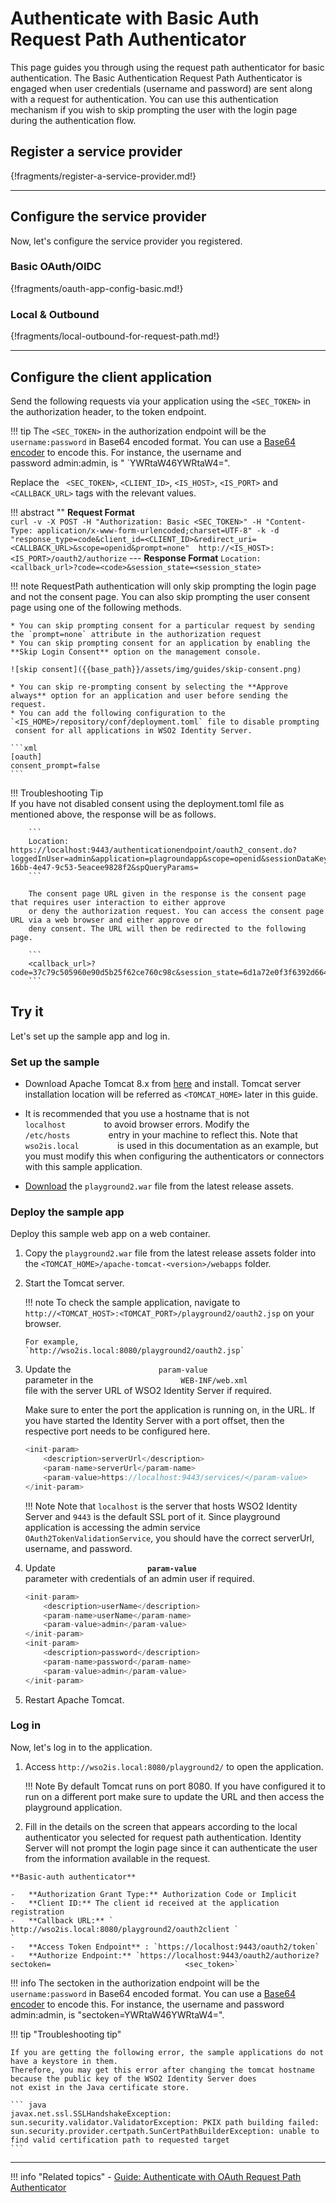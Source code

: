# Authenticate with Basic Auth Request Path Authenticator

This page guides you through using the request path authenticator for basic authentication. 
The Basic Authentication Request Path Authenticator is engaged when user credentials (username and password) 
are sent along with a request for authentication. You can use this authentication mechanism if you wish to skip 
prompting the user with the login page during the authentication flow.

## Register a service provider

{!fragments/register-a-service-provider.md!}

----

## Configure the service provider

Now, let's configure the service provider you registered.

### Basic OAuth/OIDC

{!fragments/oauth-app-config-basic.md!}

<!--{!fragments/oauth-app-config-advanced-tip.md!}-->

### Local & Outbound

{!fragments/local-outbound-for-request-path.md!}

----

## Configure the client application

Send the following requests via your application using the `<SEC_TOKEN>` in the authorization header, to the token endpoint. 

!!! tip
    The `<SEC_TOKEN>` in the authorization endpoint will be the `username:password` in Base64
    encoded format. You can use a [Base64 encoder](https://www.base64encode.org/) 
    to encode this. For instance, the username and password admin:admin, is "
    `YWRtaW46YWRtaW4=".
    
Replace the ` <SEC_TOKEN>`, `<CLIENT_ID>`, `<IS_HOST>`, `<IS_PORT>` and `<CALLBACK_URL>` tags with the relevant values.

!!! abstract ""
    **Request Format**   
    ```
    curl -v -X POST -H "Authorization: Basic <SEC_TOKEN>" -H "Content-Type: application/x-www-form-urlencoded;charset=UTF-8" -k -d "response_type=code&client_id=<CLIENT_ID>&redirect_uri=<CALLBACK_URL>&scope=openid&prompt=none"  http://<IS_HOST>:<IS_PORT>/oauth2/authorize
    ```
    ---
    **Response Format**
    ```
    Location: <callback_url>?code=<code>&session_state=<session_state>
    ```

!!! note
    RequestPath authentication will only skip prompting the login page and not the consent page.
    You can also skip prompting the user consent page using one of the following methods.
    
    * You can skip prompting consent for a particular request by sending the `prompt=none` attribute in the authorization request
    * You can skip prompting consent for an application by enabling the **Skip Login Consent** option on the management console.
    
	![skip consent]({{base_path}}/assets/img/guides/skip-consent.png)

    * You can skip re-prompting consent by selecting the **Approve always** option for an application and user before sending the request.
    * You can add the following configuration to the `<IS_HOME>/repository/conf/deployment.toml` file to disable prompting
     consent for all applications in WSO2 Identity Server.
    
    ```xml
    [oauth]
    consent_prompt=false
    ```

!!! Troubleshooting Tip  
        If you have not disabled consent using the deployment.toml file as mentioned above, the response will be as follows.
    
        ```
        Location: https://localhost:9443/authenticationendpoint/oauth2_consent.do?loggedInUser=admin&application=plagroundapp&scope=openid&sessionDataKeyConsent=a14f4a5d-16bb-4e47-9c53-5eacee9828f2&spQueryParams=
        ```
    
        The consent page URL given in the response is the consent page that requires user interaction to either approve 
        or deny the authorization request. You can access the consent page URL via a web browser and either approve or 
        deny consent. The URL will then be redirected to the following page.
        
        ```
        <callback_url>?code=37c79c505960e90d5b25f62ce760c98c&session_state=6d1a72e0f3f6392d6648ec5e6ed0
        ```

## Try it

Let's set up the sample app and log in.

### Set up the sample 

- Download Apache Tomcat 8.x from
[here](https://tomcat.apache.org/download-80.cgi) and install. Tomcat
server installation location will be referred as `<TOMCAT_HOME>` later
in this guide.
        
- It is recommended that you use a hostname that is not
`          localhost         ` to avoid browser errors. Modify the
`          /etc/hosts         ` entry in your machine to reflect this.
Note that `          wso2is.local         ` is used in
this documentation as an example, but you must modify this when
configuring the authenticators or connectors with this sample
application.

-   [Download](https://github.com/wso2/samples-is/releases/download/v4.3.0/playground2.war)
   the `playground2.war` file from the latest release assets.

### Deploy the sample app

Deploy this sample web app on a web container.

1.  Copy the `playground2.war` file from the latest release assets
    folder into the `<TOMCAT_HOME>/apache-tomcat-<version>/webapps` folder.

2.  Start the Tomcat server.

	!!! note 
		To check the sample application, navigate to
		`http://<TOMCAT_HOST>:<TOMCAT_PORT>/playground2/oauth2.jsp`
		on your browser.

		For example,
		`http://wso2is.local:8080/playground2/oauth2.jsp`

3.	Update the `                    param-value                   `
	parameter in the
	`                    WEB-INF/web.xml                   `
	file with the server URL of WSO2 Identity Server if
	required.  

	Make sure to enter the port the application is running on,
	in the URL. If you have started the Identity Server with a
	port offset, then the respective port needs to be
	configured here.

	``` java
	<init-param>
		<description>serverUrl</description>
		<param-name>serverUrl</param-name>
		<param-value>https://localhost:9443/services/</param-value>
	</init-param>
	```
	
	!!! Note 
		Note that `localhost` is the server that hosts WSO2 Identity
		Server and `9443` is the default SSL port of it. Since playground application is accessing the admin
		service `OAuth2TokenValidationService`, you should have the
		correct serverUrl, username, and password.
		
4.	Update
	**`                     param-value                    `**
	parameter with credentials of an admin user if required.

	``` java
	<init-param>
		<description>userName</description>
		<param-name>userName</param-name>
		<param-value>admin</param-value>
	</init-param>
	<init-param>
		<description>password</description>
		<param-name>password</param-name>
		<param-value>admin</param-value>
	</init-param>
	```

5.	Restart Apache Tomcat. 

### Log in

Now, let's log in to the application.

1. Access `http://wso2is.local:8080/playground2/` to open the application.

    !!! Note
        By default Tomcat runs on port 8080. If you have configured it to run on a different port make sure to update the URL and then access the playground application.  

2.   Fill in the details on the screen that appears according to the local authenticator you selected for request path authentication. Identity Server will not prompt the login page since it can authenticate the user from the information available in the request.

    **Basic-auth authenticator**
            
    -   **Authorization Grant Type:** Authorization Code or Implicit
    -   **Client ID:** The client id received at the application registration 
    -   **Callback URL:** ` http://wso2is.local:8080/playground2/oauth2client `                            `
    -   **Access Token Endpoint** : `https://localhost:9443/oauth2/token`
    -   **Authorize Endpoint:** `https://localhost:9443/oauth2/authorize?sectoken=                              <sec_token>`

!!! info 
    The sectoken in the authorization endpoint will be the `username:password` in Base64
    encoded format. You can use a [Base64
    encoder](https://www.base64encode.org/) to encode this. For
    instance, the username and password admin:admin, is "sectoken=YWRtaW46YWRtaW4=". 
           
!!! tip "Troubleshooting tip"

	If you are getting the following error, the sample applications do not have a keystore in them.
	Therefore, you may get this error after changing the tomcat hostname because the public key of the WSO2 Identity Server does
	not exist in the Java certificate store.

	``` java
	javax.net.ssl.SSLHandshakeException: sun.security.validator.ValidatorException: PKIX path building failed: 			sun.security.provider.certpath.SunCertPathBuilderException: unable to find valid certification path to requested target
	```

-----

!!! info "Related topics"
     -   [Guide: Authenticate with OAuth Request Path Authenticator](oauth-request-path.md)           